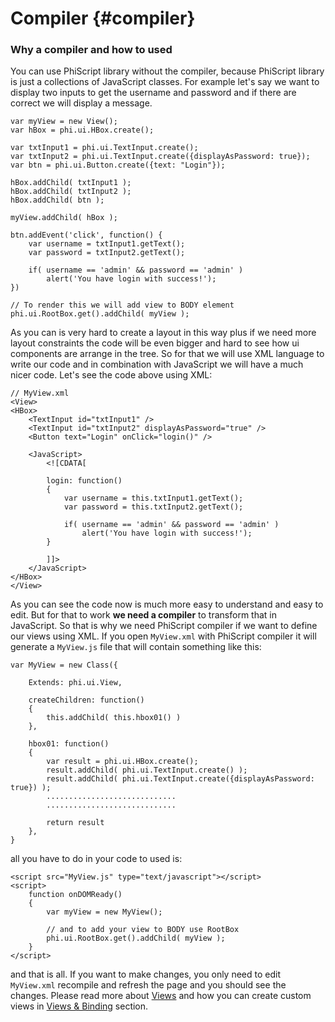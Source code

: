 Compiler {#compiler}
=====================

### Why a compiler and how to used ###

You can use PhiScript library without the compiler, because PhiScript library is just a collections of JavaScript classes. For example
let's say we want to display two inputs to get the username and password and if there are correct we will display a message.

	var myView = new View();
	var hBox = phi.ui.HBox.create();
	
	var txtInput1 = phi.ui.TextInput.create();
	var txtInput2 = phi.ui.TextInput.create({displayAsPassword: true});
	var btn = phi.ui.Button.create({text: "Login"});
	
	hBox.addChild( txtInput1 );
	hBox.addChild( txtInput2 );
	hBox.addChild( btn );
	
	myView.addChild( hBox );
	
	btn.addEvent('click', function() {
		var username = txtInput1.getText();
		var password = txtInput2.getText();
		
		if( username == 'admin' && password == 'admin' )
			alert('You have login with success!');
	})
	
	// To render this we will add view to BODY element
	phi.ui.RootBox.get().addChild( myView );

As you can is very hard to create a layout in this way plus if we need more layout constraints the code will be even bigger 
and hard to see how ui components are arrange in the tree. So for that we will use XML language to write our code and in combination
with JavaScript we will have a much nicer code. Let's see the code above using XML:
	
	// MyView.xml
	<View>
	<HBox>
		<TextInput id="txtInput1" />
		<TextInput id="txtInput2" displayAsPassword="true" />
		<Button text="Login" onClick="login()" />
		
		<JavaScript>
			<![CDATA[
			
			login: function()
			{
				var username = this.txtInput1.getText();
				var password = this.txtInput2.getText();
				
				if( username == 'admin' && password == 'admin' )
					alert('You have login with success!');
			}
			
			]]>
		</JavaScript>
	</HBox>
	</View>
	
As you can see the code now is much more easy to understand and easy to edit. But for that to work **we need a compiler** to transform that in JavaScript. So that is 
why we need PhiScript compiler if we want to define our views using XML. If you open `MyView.xml` with PhiScript compiler it will generate a
`MyView.js` file that will contain something like this:

	var MyView = new Class({
	
		Extends: phi.ui.View,
		
		createChildren: function()
		{
			this.addChild( this.hbox01() )
		},
		
		hbox01: function()
		{
			var result = phi.ui.HBox.create();
			result.addChild( phi.ui.TextInput.create() );
			result.addChild( phi.ui.TextInput.create({displayAsPassword: true}) );
			.............................
			.............................
			
			return result
		},
	}

all you have to do in your code to used is:

	<script src="MyView.js" type="text/javascript"></script>
	<script>
		function onDOMReady()
		{
			var myView = new MyView();
			
			// and to add your view to BODY use RootBox
			phi.ui.RootBox.get().addChild( myView );
		}
	</script>

and that is all. If you want to make changes, you only need to edit `MyView.xml` recompile and refresh the page and you should see the changes. Please read more 
about [Views](#) and how you can create custom views in [Views & Binding](#) section.
